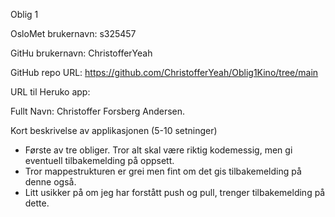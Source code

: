 Oblig 1

OsloMet brukernavn: s325457

GitHu brukernavn: ChristofferYeah 

GitHub repo URL: https://github.com/ChristofferYeah/Oblig1Kino/tree/main

URL til Heruko app:

Fullt Navn: Christoffer Forsberg Andersen.

Kort beskrivelse av applikasjonen (5-10 setninger)
- Første av tre obliger. Tror alt skal være riktig kodemessig, men gi eventuell tilbakemelding på oppsett.
- Tror mappestrukturen er grei men fint om det gis tilbakemelding på denne også.
- Litt usikker på om jeg har forstått push og pull, trenger tilbakemelding på dette.
